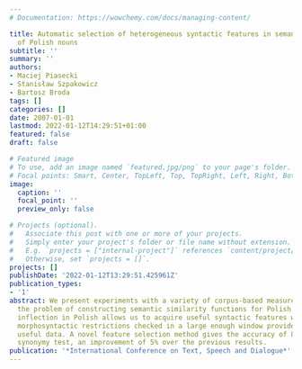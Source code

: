 ```yaml
---
# Documentation: https://wowchemy.com/docs/managing-content/

title: Automatic selection of heterogeneous syntactic features in semantic similarity
  of Polish nouns
subtitle: ''
summary: ''
authors:
- Maciej Piasecki
- Stanisław Szpakowicz
- Bartosz Broda
tags: []
categories: []
date: 2007-01-01
lastmod: 2022-01-12T14:29:51+01:00
featured: false
draft: false

# Featured image
# To use, add an image named `featured.jpg/png` to your page's folder.
# Focal points: Smart, Center, TopLeft, Top, TopRight, Left, Right, BottomLeft, Bottom, BottomRight.
image:
  caption: ''
  focal_point: ''
  preview_only: false

# Projects (optional).
#   Associate this post with one or more of your projects.
#   Simply enter your project's folder or file name without extension.
#   E.g. `projects = ["internal-project"]` references `content/project/deep-learning/index.md`.
#   Otherwise, set `projects = []`.
projects: []
publishDate: '2022-01-12T13:29:51.425961Z'
publication_types:
- '1'
abstract: We present experiments with a variety of corpus-based measures applied to
  the problem of constructing semantic similarity functions for Polish nouns. Rich
  inflection in Polish allows us to acquire useful syntactic features without parsing;
  morphosyntactic restrictions checked in a large enough window provide sufficiently
  useful data. A novel feature selection method gives the accuracy of 86% on the WordNet-based
  synonymy test, an improvement of 5% over the previous results.
publication: '*International Conference on Text, Speech and Dialogue*'
---
```

